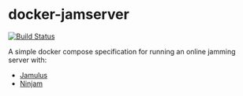 # docker-jamserver

[![Build Status](https://ci.cbix.de/api/badges/cbix/docker-jamserver/status.svg)](https://ci.cbix.de/cbix/docker-jamserver)

A simple docker compose specification for running an online jamming server with:

- [Jamulus](https://jamulus.io/)
- [Ninjam](https://cockos.com/ninjam/)
